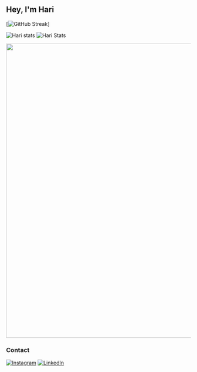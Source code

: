 ## Hey, I'm Hari
[![GitHub Streak](https://github-readme-streak-stats.herokuapp.com?user=thughari&theme=highcontrast&hide_border=true&border_radius=25&mode=weekly)]

![Hari stats](http://github-profile-summary-cards.vercel.app/api/cards/repos-per-language?username=thughari&theme=dark)
![Hari Stats](http://github-profile-summary-cards.vercel.app/api/cards/most-commit-language?username=thughari&theme=dark)

<a href="https://github.com/ryo-ma/github-profile-trophy">
  <img width=800 src="https://github-profile-trophy.vercel.app/?username=thughari&column=8&theme=discord&no-frame=true&no-bg=true"/>
</a>

### Contact
[![Instagram](https://img.shields.io/badge/Instagram-%23E4405F.svg?logo=Instagram&logoColor=white)](https://instagram.com/thug_hari) [![LinkedIn](https://img.shields.io/badge/LinkedIn-%230077B5.svg?logo=linkedin&logoColor=white)](https://www.linkedin.com/in/hari-thatikonda/)
